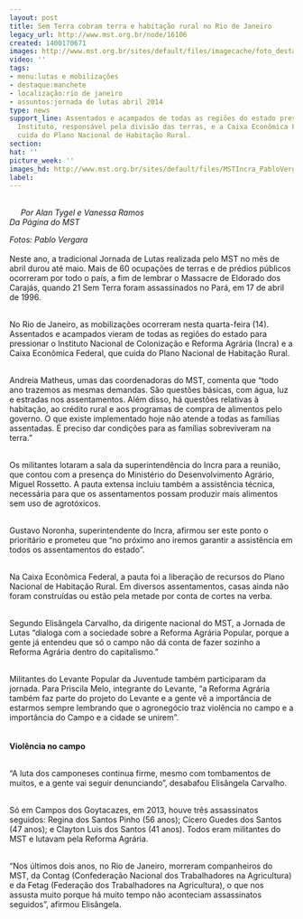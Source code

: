 ```yaml
---
layout: post
title: Sem Terra cobram terra e habitação rural no Rio de Janeiro
legacy_url: http://www.mst.org.br/node/16106
created: 1400170671
images: http://www.mst.org.br/sites/default/files/imagecache/foto_destaque/MSTIncra_PabloVergara.jpg
video: ''
tags:
- menu:lutas e mobilizações
- destaque:manchete
- localização:rio de janeiro
- assuntos:jornada de lutas abril 2014
type: news
support_line: Assentados e acampados de todas as regiões do estado pressionaram o
  Instituto, responsável pela divisão das terras, e a Caixa Econômica Federal, que
  cuida do Plano Nacional de Habitação Rural.
section: 
hat: ''
picture_week: ''
images_hd: http://www.mst.org.br/sites/default/files/MSTIncra_PabloVergara.jpg
label: 
---
```

<p><em><img style="margin: 10px; float: left;" src="http://www.mst.org.br/sites/default/files/MSTIncra_PabloVergara.jpg" alt=""><br></em><em>Por Alan Tygel e Vanessa Ramos<br>Da Página do MST</em></p><p><em>Fotos: Pablo Vergara<br></em><br>Neste ano, a tradicional Jornada de Lutas realizada pelo MST no mês de abril durou até maio. Mais de 60 ocupações de terras e de prédios públicos ocorreram por todo o país, a fim de lembrar o Massacre de Eldorado dos Carajás, quando 21 Sem Terra foram assassinados no Pará, em 17 de abril de 1996.</p><p><br>No Rio de Janeiro, as mobilizações ocorreram nesta quarta-feira (14). Assentados e acampados vieram de todas as regiões do estado para pressionar o Instituto Nacional de Colonização e Reforma Agrária (Incra) e a Caixa Econômica Federal, que cuida do Plano Nacional de Habitação Rural.&nbsp;</p><p><br>Andreia Matheus, umas das coordenadoras do MST, comenta que “todo ano trazemos as mesmas demandas. São questões básicas, com água, luz e estradas nos assentamentos. Além disso, há questões relativas à habitação, ao crédito rural e aos programas de compra de alimentos pelo governo. O que existe implementado hoje não atende a todas as famílias assentadas. É preciso dar condições para as famílias sobreviveram na terra.”</p><p><br>Os militantes lotaram a sala da superintendência do Incra para a reunião, que contou com a presença do Ministério do Desenvolvimento Agrário, Miguel Rossetto. A pauta extensa incluiu também a assistência técnica, necessária para que os assentamentos possam produzir mais alimentos sem uso de agrotóxicos.</p><p><br>Gustavo Noronha, superintendente do Incra, afirmou ser este ponto o prioritário e prometeu que “no próximo ano iremos garantir a assistência em todos os assentamentos do estado”.</p><p><br>Na Caixa Econômica Federal, a pauta foi a liberação de recursos do Plano Nacional de Habitação Rural. Em diversos assentamentos, casas ainda não foram construídas ou estão pela metade por conta de cortes na verba.</p><p><br>Segundo Elisângela Carvalho, da dirigente nacional do MST, a Jornada de Lutas “dialoga com a sociedade sobre a Reforma Agrária Popular, porque a gente já entendeu que só o campo não dá conta de fazer sozinho a Reforma Agrária dentro do capitalismo.”</p><p><br>Militantes do Levante Popular da Juventude também participaram da jornada. Para Priscila Melo, integrante do Levante, “a Reforma Agrária também faz parte do projeto do Levante e a gente vê a importância de estarmos sempre lembrando que o agronegócio traz violência no campo e a importância do Campo e a cidade se unirem”.</p><p><img style="margin: 10px;" src="http://www.mst.org.br/sites/default/files/MST_PabloVergara.jpg" alt=""><br><strong>Violência no campo</strong></p><p><br>“A luta dos camponeses continua firme, mesmo com tombamentos de muitos, e a gente vai seguir denunciando”, desabafou Elisângela Carvalho.&nbsp;</p><p><br>Só em Campos dos Goytacazes, em 2013, houve três assassinatos seguidos: Regina dos Santos Pinho (56 anos); Cícero Guedes dos Santos (47 anos); e Clayton Luis dos Santos (41 anos). Todos eram militantes do MST e lutavam pela Reforma Agrária.</p><p><br>“Nos últimos dois anos, no Rio de Janeiro, morreram companheiros do MST, da Contag (Confederação Nacional dos Trabalhadores na Agricultura) e da Fetag (Federação dos Trabalhadores na Agricultura), o que nos assusta muito porque há muito tempo não aconteciam assassinatos seguidos”, afirmou Elisângela.&nbsp;</p><div>&nbsp;</div><div>&nbsp;</div>
